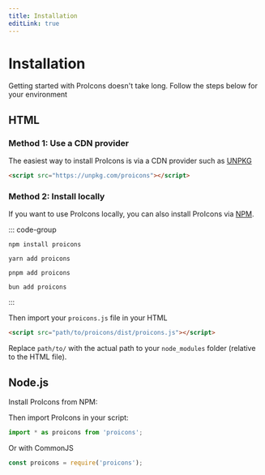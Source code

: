 ```yaml
---
title: Installation
editLink: true
---
```


# Installation
Getting started with ProIcons doesn't take long. Follow the steps below for your environment

## HTML
<!-- #region install-html -->
### Method 1: Use a CDN provider

The easiest way to install ProIcons is via a CDN provider such as [UNPKG](https://unpkg.com)

```html
<script src="https://unpkg.com/proicons"></script>
```

### Method 2: Install locally

If you want to use ProIcons locally, you can also install ProIcons via [NPM](https://npmjs.com/package/proicons).

<!-- #region install-general -->
::: code-group

```console [NPM]
npm install proicons
```

```console [Yarn]
yarn add proicons
```

```console [PNPM]
pnpm add proicons
```

```console [Bun]
bun add proicons
```

:::
<!-- #endregion install-general -->

Then import your `proicons.js` file in your HTML
```html
<script src="path/to/proicons/dist/proicons.js"></script>
``` 
Replace `path/to/` with the actual path to your `node_modules` folder (relative to the HTML file).
<!-- #endregion install-html -->
## Node.js
<!-- #region install-node -->
Install ProIcons from NPM:

<!--@include: #install-general-->

Then import ProIcons in your script:

```javascript
import * as proicons from 'proicons';
```
Or with CommonJS
```javascript
const proicons = require('proicons');
```
<!-- #endregion install-node -->